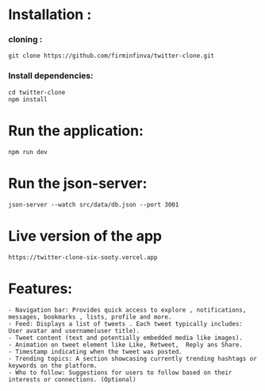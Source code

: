 # Installation :
###  cloning : 
    git clone https://github.com/firminfinva/twitter-clone.git  
###  Install dependencies: 
    cd twitter-clone 
    npm install 
# Run the application: 
    npm run dev 

# Run the json-server: 
    json-server --watch src/data/db.json --port 3001

# Live version of the app 
    https://twitter-clone-six-sooty.vercel.app 

# Features: 
    - Navigation bar: Provides quick access to explore , notifications,     messages, bookmarks , lists, profile and more. 
    - Feed: Displays a list of tweets . Each tweet typically includes:
    User avatar and username(user title). 
    - Tweet content (text and potentially embedded media like images). 
    - Animation on tweet element like Like, Retweet,  Reply ans Share. 
    - Timestamp indicating when the tweet was posted. 
    - Trending topics: A section showcasing currently trending hashtags or keywords on the platform. 
    - Who to follow: Suggestions for users to follow based on their interests or connections. (Optional) 
